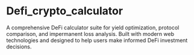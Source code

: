 # Defi_crypto_calculator
A comprehensive DeFi calculator suite for yield optimization, protocol comparison, and impermanent loss analysis. Built with modern web technologies and designed to help users make informed DeFi investment decisions.
